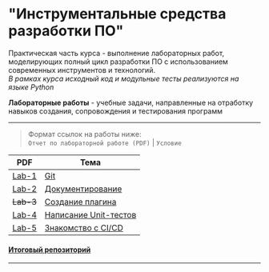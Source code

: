 # "Инструментальные средства разработки ПО"

Практическая часть курса - выполнение лабораторных работ, моделирующих полный цикл разработки ПО с использованием современных инструментов и технологий.  
*В рамках курса исходный код и модульные тесты реализуются на языке Python*

**Лабораторные работы** - учебные задачи, направленные на отработку навыков создания, сопровождения и тестирования программ

---

> Формат ссылок на работы ниже:  
`Отчет по лабораторной работе (PDF)` | `Условие`

| PDF                                    | Тема                                     |
|----------------------------------------|------------------------------------------|
| [Lab-1](Lab-1/Lab_1_Git.pdf)           | [Git](Lab-1/README.md)                   | 
| [Lab-2](Lab-2/Lab_2_Documentation.pdf) | [Документирование](Lab-2/README.md)      |
| ~~Lab-3~~                              | [Создание плагина](Lab-3/README.md)      |
| [Lab-4](Lab-4/Lab_4_UnitTests.pdf)     | [Написание Unit-тестов](Lab-4/README.md) |
| [Lab-5](Lab-5/Lab_5_CI-CD.pdf)         | [Знакомство с CI/CD](Lab-5/README.md)    |

#### [Итоговый репозиторий](https://github.com/KreezerIT/ITMO_SDIT)

---